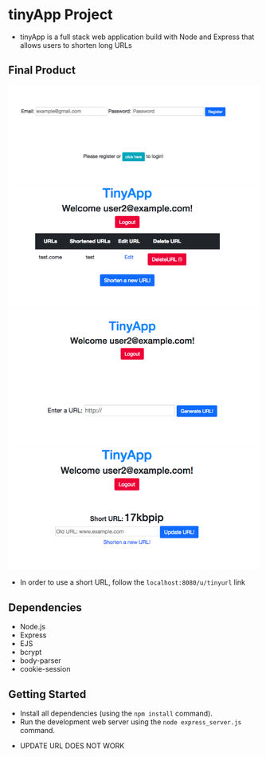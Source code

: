 # tinyApp Project

- tinyApp is a full stack web application build with Node and Express that allows users to shorten long URLs

## Final Product
!["screenshot of login and register page"](/docs/RegisterandLogin.png)
!["screenshot of urls_index page"](/docs/Index.png)
!["screenshot of urls_new page"](/docs/GenerateURL.png)
!["screenshot of urls_show page"](/docs/UpdateURL.png)

* In order to use a short URL, follow the `localhost:8080/u/tinyurl` 
link
## Dependencies 
- Node.js
- Express
- EJS
- bcrypt
- body-parser
- cookie-session

## Getting Started
- Install all dependencies (using the `npm install` command).
- Run the development web server using the `node express_server.js` command. 


* UPDATE URL DOES NOT WORK
